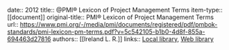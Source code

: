 date:: 2012
title:: @PMI® Lexicon of Project Management Terms
item-type:: [[document]]
original-title:: PMI® Lexicon of Project Management Terms
url:: https://www.pmi.org/-/media/pmi/documents/registered/pdf/pmbok-standards/pmi-lexicon-pm-terms.pdf?v=5c542105-b1b0-4d8f-855a-694463d27816
authors:: [[Ireland L. R.]]
links:: [Local library](zotero://select/library/items/9H29MW3X), [Web library](https://www.zotero.org/users/6520516/items/9H29MW3X)
